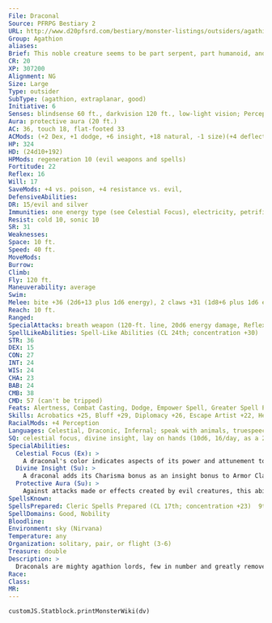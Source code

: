```yaml
---
File: Draconal
Source: PFRPG Bestiary 2
URL: http://www.d20pfsrd.com/bestiary/monster-listings/outsiders/agathion/agathion-draconal
Group: Agathion
aliases: 
Brief: This noble creature seems to be part serpent, part humanoid, and part dragon, with great wings and a crown of horns.
CR: 20
XP: 307200
Alignment: NG
Size: Large
Type: outsider
SubType: (agathion, extraplanar, good)
Initiative: 6
Senses: blindsense 60 ft., darkvision 120 ft., low-light vision; Perception +48
Aura: protective aura (20 ft.)
AC: 36, touch 18, flat-footed 33
ACMods: (+2 Dex, +1 dodge, +6 insight, +18 natural, -1 size)(+4 deflection vs. evil)
HP: 324
HD: (24d10+192)
HPMods: regeneration 10 (evil weapons and spells)
Fortitude: 22
Reflex: 16
Will: 17
SaveMods: +4 vs. poison, +4 resistance vs. evil,
DefensiveAbilities: 
DR: 15/evil and silver
Immunities: one energy type (see Celestial Focus), electricity, petrification
Resist: cold 10, sonic 10
SR: 31
Weaknesses: 
Space: 10 ft.
Speed: 40 ft.
MoveMods: 
Burrow: 
Climb: 
Fly: 120 ft.
Maneuverability: average
Swim: 
Melee: bite +36 (2d6+13 plus 1d6 energy), 2 claws +31 (1d8+6 plus 1d6 energy)
Reach: 10 ft.
Ranged: 
SpecialAttacks: breath weapon (120-ft. line, 20d6 energy damage, Reflex DC 30 half, usable once every 1d4 rounds)
SpellLikeAbilities: Spell-Like Abilities (CL 24th; concentration +30)  Constant-speak with animals  At Will-beast shape II, command (DC 17), detect thoughts, elemental body III (air or water elementals only), greater teleport (self plus 50 lbs. of objects only), gust of wind, hold monster (DC 20), identify, light, lightning bolt (DC 19), mage hand, message  7/day-break enchantment, cure serious wounds, neutralize  poison, remove disease  3/day-control water, control weather, control winds, heal, plane shift (DC 23)
STR: 36
DEX: 15
CON: 27
INT: 24
WIS: 24
CHA: 23
BAB: 24
CMB: 38
CMD: 57 (can't be tripped)
Feats: Alertness, Combat Casting, Dodge, Empower Spell, Greater Spell Penetration, Improved Initiative, Iron Will, Mobility, Power Attack, Quicken Spell, Skill Focus (Perception), Spell Penetration
Skills: Acrobatics +25, Bluff +29, Diplomacy +26, Escape Artist +22, Heal +27, Intimidate +29, Knowledge (arcana) +30, Knowledge (nature) +27, Knowledge (planes) +34, Knowledge (religion) +31, Perception +48, Sense Motive +34, Spellcraft +27, Stealth +21, Use Magic Device +26
RacialMods: +4 Perception
Languages: Celestial, Draconic, Infernal; speak with animals, truespeech
SQ: celestial focus, divine insight, lay on hands (10d6, 16/day, as a 20th-level paladin)
SpecialAbilities:
  Celestial Focus (Ex): >
    A draconal's color indicates aspects of its power and attunement to the powers of the good planes. These determine the draconal's breath weapon, the additional energy damage of its claw and bite attacks, additional resistances and immunities, and its additional domain choices (see Spells, below).
  Divine Insight (Su): >
    A draconal adds its Charisma bonus as an insight bonus to Armor Class.
  Protective Aura (Su): >
    Against attacks made or effects created by evil creatures, this ability provides a +4 deflection bonus to AC and a +4 resistance bonus on saving throws to anyone within 20 feet of the draconal. Otherwise, it functions as a magic circle against evil effect and a lesser globe of invulnerability, both with a radius of 20 feet (caster level equals draconal's HD). (The defensive benefits from the circle are not included in a draconal's stat block.)  Spells Draconals cast spells as 17th-level clerics. Like clerics, they have access to two domains, selecting from the following list: Air, Good, Nobility, Weather, and two additional domain options based on their color (see facing page). The majority of draconals choose Good and Nobility as their domains (as represented by this stat block). Draconals have a domain spell slot at each spell level but do not gain the granted powers of their chosen domains, nor do they gain access to other cleric abilities.
SpellsKnown: 
SpellsPrepared: Cleric Spells Prepared (CL 17th; concentration +23)  9th-implosion (DC 26), storm of vengeanceD (DC 26)  8th-demandD, earthquake, quickened holy smite (DC 21)  7th-empowered breath of life, empowered flame strike (DC 22), holy word (DC 24), quickened invisibility purge, repulsionD (DC 24)  6th-animate objects, blade barrierD (DC 23), find the path, heal, heroes' feast, quickened remove paralysis  5th-breath of life, dispel evilD, flame strike (DC 22), greater command (DC 22), spell resistance, true seeing  4th-cure critical wounds (3), freedom of movement, holy smiteD (DC 21), repel vermin (DC 21)  3rd-bestow curse (DC 20), daylight, dispel magic, helping hand, magic vestmentD, prayer, protection from energy  2nd-align weaponD (good only), calm emotions (DC 19), enthrall, hold person (DC 19), lesser restoration (2), shield other  1st-bless, detect undead, divine favorD, obscuring mist, remove fear, sanctuary (DC 18), shield of faith  0-detect poison, guidance, purify food and drink, stabilize
SpellDomains: Good, Nobility
Bloodline: 
Environment: sky (Nirvana)
Temperature: any
Organization: solitary, pair, or flight (3-6)
Treasure: double
Description: >
  Draconals are mighty agathion lords, few in number and greatly removed from mortal affairs. They watch over powerful magic and are direct agents of the gods and  the needs of the good planes. Patient and ageless, they plan for the long term, which often frustrates mortal creatures who seek to gain their assistance with a threat in the here and now. A draconal would rather support or enhance a group of heroes than tackle a problem directly, maintaining its focus on planar matters.  Draconals are attuned to nature and believe in cycles of life and death. Though they are good, they understand that the presence of evil gives good creatures something to strive against, preventing stagnation and complacency. This means their outlook sometimes appears almost neutral, though they hate suffering and needless death.  DRACONAL COLORS  A draconal's coloration represents mystical elements relating to energy, life, and the natural world. These colors are normally chromatic rather than metallic, and an ignorant person seeing a draconal's colors may mistake her for an evil half-dragon. However, some draconals have metallic or gem-like coloration; for example, a yellow draconal may appear mustard yellow or metallic gold, while a white draconal may be chalk white, pearlescent white, or metallic silver. Draconals can change their coloration after a lengthy period of meditation, but normally only do this in response to some horrible evil that requires their direct intervention. This change affects the draconals' personality, and may alter their physical shape or apparent gender.  Black: Black is a balance between male and female energy, and represents the sky, stars, immortality, and leadership. Black draconals are immune to fire damage, and their breath weapon is fire. A black draconal adds Fire, Glory, and Luck to its list of possible domains.  Green: Green is slightly skewed toward masculinity. It represents wood, plants, and flowers. Green draconals are immune to cold damage, and their breath weapon is cold. A green draconal adds Animal, Plant, and Water to its list of possible domains.  Red: Red is a strongly masculine color, and most red draconals are male or have aggressive or gregarious personalities. Red represents fire, light, and warding against bad luck. Red draconals are immune to fire damage, and their breath weapon is fire. A red draconal adds Fire, Protection, and Sun to its list of possible domains.  White: White is slightly skewed toward femininity, and most white draconals are female or have protective or serene personalities. White represents brightness, fulfillment, metal, mourning, and purity. White draconals are immune to cold damage, and their breath weapon is cold. A white draconal adds Artifice, Liberation, and Repose to its list of possible domains.  Yellow: Like black, yellow is a balance between male and female energy. Yellow represents earth, oracles, stone, and luck. Yellow draconals are immune to acid, and their breath weapon is acid. A yellow draconal adds Earth, Glory, and Luck to its list of possible domains.
Race: 
Class: 
MR: 
---
```

```dataviewjs
customJS.Statblock.printMonsterWiki(dv)
```
